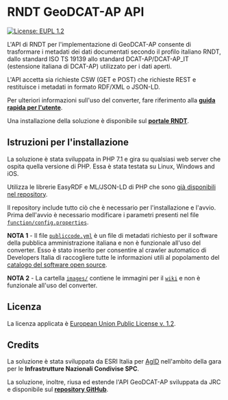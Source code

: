 # RNDT GeoDCAT-AP API

[![License: EUPL 1.2](https://img.shields.io/badge/License-EUPL&nbsp;1.2-blue.svg)](https://joinup.ec.europa.eu/sites/default/files/custom-page/attachment/eupl_v1.2_it.pdf)

L&#39;API di RNDT per l&#39;implementazione di GeoDCAT-AP consente di trasformare i metadati dei dati documentati secondo il profilo italiano RNDT, dallo standard ISO TS 19139 allo standard DCAT-AP/DCAT-AP_IT (estensione italiana di DCAT-AP) utilizzato per i dati aperti.

L&#39;API accetta sia richieste CSW (GET e POST) che richieste REST e restituisce i metadati in formato RDF/XML o JSON-LD.

Per ulteriori informazioni sull'uso del converter, fare riferimento alla [**guida rapida per l'utente**](https://github.com/AgID/rndt-geodcat-ap-api/wiki/Guida-rapida-per-l'utente).

Una installazione della soluzione è disponibile sul [**portale RNDT**](https://geodati.gov.it/geodcat-ap_it/).

## Istruzioni per l'installazione
La soluzione è stata sviluppata in PHP 7.1 e gira su qualsiasi web server che ospita quella versione di PHP. Essa è stata testata su Linux, Windows and iOS.

Utilizza le librerie EasyRDF e ML/JSON-LD di PHP che sono [già disponibili nel repository](lib/composer).

Il repository include tutto ciò che è necessario per l'installazione e l'avvio. Prima dell'avvio è necessario modificare i parametri presenti nel file [```function/config.properties```](function/config.properties).
 

**NOTA 1** - Il file [```publiccode.yml```](publiccode.yml) è un file di metadati richiesto per il software della pubblica amministrazione italiana e non è funzionale all'uso del converter. Esso è stato inserito per consentire al crawler automatico di Developers Italia di raccogliere tutte le informazioni utili al popolamento del [catalogo del software open source](https://developers.italia.it/it/software/agid-agid-rndt-md-converter).

**NOTA 2** - La cartella [```images/```](images) contiene le immagini per il [```wiki```](https://github.com/AgID/rndt-md-converter/wiki) e non è funzionale all'uso del converter.

## Licenza
La licenza applicata è [European Union Public License v. 1.2](LICENSE).

## Credits
La soluzione è stata sviluppata da ESRI Italia per [AgID](https://www.agid.gov.it/) nell'ambito della gara per le **Infrastrutture Nazionali Condivise SPC**.

La soluzione, inoltre, riusa ed estende l'API GeoDCAT-AP sviluppata da JRC e disponibile sul [**repository GitHub**](https://github.com/SEMICeu/iso-19139-to-dcat-ap/tree/master/api).
